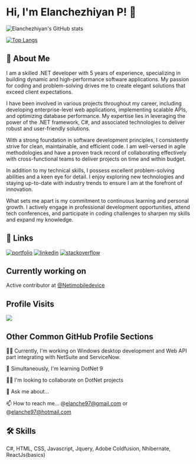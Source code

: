 # Hi, I'm Elanchezhiyan P! 👋

![Elanchezhiyan's GitHub stats](https://github-readme-stats.vercel.app/api?username=elanchezhiyan-p&show_icons=true&theme=radical)

[![Top Langs](https://github-readme-stats.vercel.app/api/top-langs/?username=elanchezhiyan-p&langs_count=8&layout=compact)](https://github.com/elanchezhiyan-p/github-readme-stats)

## 🚀 About Me
I am a skilled .NET developer with 5 years of experience, specializing in building dynamic and high-performance software applications. My passion for coding and problem-solving drives me to create elegant solutions that exceed client expectations.

I have been involved in various projects throughout my career, including developing enterprise-level web applications, implementing scalable APIs, and optimizing database performance. My expertise lies in leveraging the power of the .NET framework, C#, and associated technologies to deliver robust and user-friendly solutions.

With a strong foundation in software development principles, I consistently strive for clean, maintainable, and efficient code. I am well-versed in agile methodologies and have a proven track record of collaborating effectively with cross-functional teams to deliver projects on time and within budget.

In addition to my technical skills, I possess excellent problem-solving abilities and a keen eye for detail. I enjoy exploring new technologies and staying up-to-date with industry trends to ensure I am at the forefront of innovation.

What sets me apart is my commitment to continuous learning and personal growth. I actively engage in professional development opportunities, attend tech conferences, and participate in coding challenges to sharpen my skills and expand my knowledge.


## 🔗 Links
[![portfolio](https://img.shields.io/badge/my_portfolio-000?style=for-the-badge&logo=ko-fi&logoColor=white)](http://elanchezhiyan-p.github.io/profile)
[![linkedin](https://img.shields.io/badge/linkedin-0A66C2?style=for-the-badge&logo=linkedin&logoColor=white)](https://in.linkedin.com/in/elanchezhiyan-p)
[![stackoverflow](https://img.shields.io/badge/stack%20overflow-FE7A16?logo=stack-overflow&logoColor=white&style=for-the-badge)](https://stackoverflow.com/users/10524923/elanchezhiyan-p)

## Currently working on 
  Active contributor at [@Netimobiledevice](https://github.com/artehe/Netimobiledevice)

## Profile Visits
![](https://komarev.com/ghpvc/?username=Elanchezhiyan-P&base=5000)

## Other Common GitHub Profile Sections
👩‍💻 Currently, I'm working on Windows desktop development and Web API part integrating with NetSuite and ServiceNow.

🧠 Simultaneously, I'm learning DotNet 9

👯‍♀️ I'm looking to collaborate on DotNet projects

💬 Ask me about...

📫 How to reach me... @elanche97@gmail.com or @elanche97@hotmail.com

## 🛠 Skills
C#, HTML, CSS, Javascript, Jquery, Adobe Coldfusion, Nhibernate, ReactJs(basics)


<!---
Elanchezhiyan-P/Elanchezhiyan-P is a ✨ special ✨ repository because its `README.md` (this file) appears on your GitHub profile.
You can click the Preview link to take a look at your changes.
--->
